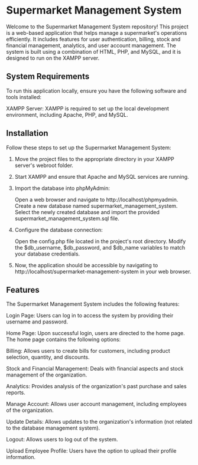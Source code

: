 # Supermarket Management System

Welcome to the Supermarket Management System repository! This project is a web-based application that helps manage a supermarket's operations efficiently. It includes features for user authentication, billing, stock and financial management, analytics, and user account management. The system is built using a combination of HTML, PHP, and MySQL, and it is designed to run on the XAMPP server.

## System Requirements

To run this application locally, ensure you have the following software and tools installed:

XAMPP Server: XAMPP is required to set up the local development environment, including Apache, PHP, and MySQL.

## Installation

Follow these steps to set up the Supermarket Management System:

1. Move the project files to the appropriate directory in your XAMPP server's webroot folder.

2. Start XAMPP and ensure that Apache and MySQL services are running.

3. Import the database into phpMyAdmin:

   Open a web browser and navigate to http://localhost/phpmyadmin.
   Create a new database named supermarket_management_system.
   Select the newly created database and import the provided supermarket_management_system.sql file.

4. Configure the database connection:

   Open the config.php file located in the project's root directory.
   Modify the $db_username, $db_password, and $db_name variables to match your database credentials.

5. Now, the application should be accessible by navigating to http://localhost/supermarket-management-system in your web browser.

## Features

The Supermarket Management System includes the following features:

Login Page: Users can log in to access the system by providing their username and password.

Home Page: Upon successful login, users are directed to the home page. The home page contains the following options:

Billing: Allows users to create bills for customers, including product selection, quantity, and discounts.

Stock and Financial Management: Deals with financial aspects and stock management of the organization.

Analytics: Provides analysis of the organization's past purchase and sales reports.

Manage Account: Allows user account management, including employees of the organization.

Update Details: Allows updates to the organization's information (not related to the database management system).

Logout: Allows users to log out of the system.

Upload Employee Profile: Users have the option to upload their profile information.
